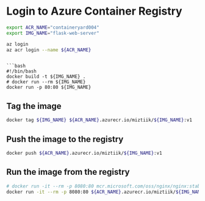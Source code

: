 

# Login to Azure Container Registry

```bash
export ACR_NAME="containeryard004"
export IMG_NAME="flask-web-server"

az login
az acr login --name ${ACR_NAME}
```
```

```bash
#!/bin/bash
docker build -t ${IMG_NAME} .
# docker run --rm ${IMG_NAME}
docker run -p 80:80 ${IMG_NAME}
```

## Tag the image

```bash
docker tag ${IMG_NAME} ${ACR_NAME}.azurecr.io/miztiik/${IMG_NAME}:v1
```

## Push the image to the registry

```bash
docker push ${ACR_NAME}.azurecr.io/miztiik/${IMG_NAME}:v1
```

## Run the image from the registry

```bash
# docker run -it --rm -p 8080:80 mcr.microsoft.com/oss/nginx/nginx:stable
docker run -it --rm -p 8080:80 ${ACR_NAME}.azurecr.io/miztiik/${IMG_NAME}

```

